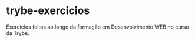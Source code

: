 # trybe-exercicios
Exercícios feitos ao longo da formação em Desenvolvimento WEB no curso da Trybe.
